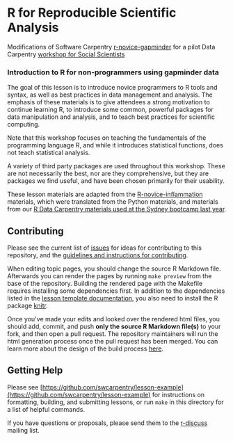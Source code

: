 R for Reproducible Scientific Analysis 
======================================

Modifications of Software Carpentry [r-novice-gapminder](https://github.com/swcarpentry/r-novice-gapminder) for a pilot Data Carpentry [workshop for Social Scientists](michaellevy.name/2016-06-16-ucdavis/)

### Introduction to R for non-programmers using gapminder data

The goal of this lesson is to introduce novice programmers to R tools and syntax, as well as best practices in data management and analysis. The emphasis of these materials is to give attendees a strong motivation to continue learning R, to introduce some common, powerful packages for data manipulation and analysis, and to teach best practices for scientific computing.

Note that this workshop focuses on teaching the fundamentals of the programming language R, and while it introduces statistical functions, does not teach statistical analysis.

A variety of third party packages are used throughout this workshop. These are not necessarily the best, nor are they comprehensive, but they are packages we find useful, and have been chosen primarily for their usability.

These lesson materials are adapted from the [R-novice-inflammation](http://swcarpentry.github.io/r-novice-inflammation) materials, which were translated from the Python materials, and materials from our [R Data Carpentry materials used at the Sydney bootcamp last year](https://dbarneche.github.io/2014-10-31-USyd/). 

## Contributing

Please see the current list of [issues][] for ideas for contributing to this repository, and the [guidelines and instructions for contributing][contrib].

When editing topic pages, you should change the source R Markdown file. Afterwards you can render the pages by running `make preview` from the base of the repository. Building the rendered page with the Makefile requires installing some dependencies first. In addition to the dependencies listed in the [lesson template documentation][dependencies], you also need to install the R package [knitr][].

Once you've made your edits and looked over the rendered html files, you should add, commit, and push **only the source R Markdown file(s)** to your fork, and then open a pull request. The repository maintainers will run the html generation process once the pull request has been merged. You can learn more about the design of the build process [here][design].

## Getting Help

Please see [https://github.com/swcarpentry/lesson-example](https://github.com/swcarpentry/lesson-example) for instructions on formatting, building, and submitting lessons, or run `make` in this directory for a list of helpful commands.

If you have questions or proposals, please send them to the [r-discuss][] mailing list.

[contrib]: https://github.com/swcarpentry/r-novice-gapminder/blob/gh-pages/CONTRIBUTING.md
[dependencies]: https://github.com/swcarpentry/lesson-template#dependencies 
[design]: https://github.com/swcarpentry/lesson-template/blob/gh-pages/DESIGN.md
[issues]: https://github.com/swcarpentry/r-novice-gapminder/issues 
[knitr]: http://cran.r-project.org/web/packages/knitr/index.html 
[r-discuss]: http://lists.software-carpentry.org/mailman/listinfo/r-discuss_lists.software-carpentry.org
